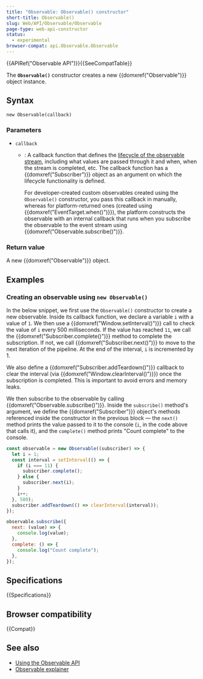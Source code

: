 ```yaml
---
title: "Observable: Observable() constructor"
short-title: Observable()
slug: Web/API/Observable/Observable
page-type: web-api-constructor
status:
  - experimental
browser-compat: api.Observable.Observable
---
```


{{APIRef("Observable API")}}{{SeeCompatTable}}

The **`Observable()`** constructor creates a new {{domxref("Observable")}} object instance.

## Syntax

```js-nolint
new Observable(callback)
```

### Parameters

- `callback`

  - : A callback function that defines the [lifecycle of the observable stream](/en-US/docs/Web/API/Observable_API/Using#the_observable_lifecycle), including what values are passed through it and when, when the stream is completed, etc. The callback function has a {{domxref("Subscriber")}} object as an argument on which the lifecycle functionality is defined.

    For developer-created custom observables created using the `Observable()` constructor, you pass this callback in manually, whereas for platform-returned ones (created using {{domxref("EventTarget.when()")}}), the platform constructs the observable with an internal callback that runs when you subscribe the observable to the event stream using {{domxref("Observable.subscribe()")}}.

### Return value

A new {{domxref("Observable")}} object.

## Examples

### Creating an observable using `new Observable()`

In the below snippet, we first use the `Observable()` constructor to create a new observable. Inside its callback function, we declare a variable `i` with a value of `1`. We then use a {{domxref("Window.setInterval()")}} call to check the value of `i` every 500 milliseconds. If the value has reached `11`, we call the {{domxref("Subscriber.complete()")}} method to complete the subscription. If not, we call {{domxref("Subscriber.next()")}} to move to the next iteration of the pipeline. At the end of the interval, `i` is incremented by 1.

We also define a {{domxref("Subscriber.addTeardown()")}} callback to clear the interval (via {{domxref("Window.clearInterval()")}}) once the subscription is completed. This is important to avoid errors and memory leaks.

We then subscribe to the observable by calling {{domxref("Observable.subscribe()")}}. Inside the `subscribe()` method's argument, we define the {{domxref("Subscriber")}} object's methods referenced inside the constructor in the previous block — the `next()` method prints the value passed to it to the console (`i`, in the code above that calls it), and the `complete()` method prints "Count complete" to the console.

```js
const observable = new Observable((subscriber) => {
  let i = 1;
  const interval = setInterval(() => {
    if (i === 11) {
      subscriber.complete();
    } else {
      subscriber.next(i);
    }
    i++;
  }, 500);
  subscriber.addTeardown(() => clearInterval(interval));
});

observable.subscribe({
  next: (value) => {
    console.log(value);
  },
  complete: () => {
    console.log("Count complete");
  },
});
```

## Specifications

{{Specifications}}

## Browser compatibility

{{Compat}}

## See also

- [Using the Observable API](/en-US/docs/Web/API/Observable_API/Using)
- [Observable explainer](https://github.com/WICG/observable/blob/master/README.md)
